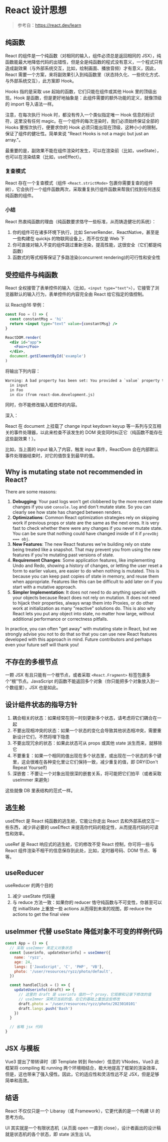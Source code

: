 # React 设计思想

> 参考自：https://react.dev/learn

## 纯函数

React 的组件是一个纯函数（对相同的输入，组件必须总是返回相同的 JSX），纯函数能最大地降低代码的出错性，但是全是纯函数的程式没有意义，一个程式只有造成副效果（与外部系统交互，比如，绘制画面、播放音频）才有意义，因此，React 需要一个方案，来将副效果引入到纯函数里（状态持久化、一些优化方式、与外部系统交互），此方案即 Hook。

Hooks 指的是采取 use 起始的函数，它们只能在组件或其他 Hook 里的顶级出现。Hook 是函数，但是更好地抽象是：此组件需要的额外功能的定义，就像顶级的 import 导入语法一样。

注意，在每次执行 Hook 时，都没有传入一个类似指定唯一 Hook 信息的标识符，这里没有任何 magic。在一个组件的每次渲染时，我们必须始终保证全部的 Hooks 要按次执行，便要求你的 Hook 必须只能出现在顶级，这种小小的限制，保证了组件的健壮性。简单来说 "React Hooks is not a magic but just an array."。

最重要的是，副效果不能在组件渲染时发生，可以在渲染前（比如，useState），也可以在渲染结束（比如，useEffect）。

### 复查模式

React 存在一个复查模式（组件 `<React.strictMode>` 包裹你需要复查的组件树），它会执行一个组件函数两次，采取重复执行组件函数来帮我们找到任何违反纯函数的组件。

### 小结

React 热衷纯函数的理由（纯函数要求恪守一些标准，从而铸造健壮的系统）：

1. 你的组件可在诸多环境下执行，比如 ServerRender、ReactNative，甚至是一些构建在 quickjs 的物联网设备上，而不仅仅是 Web 下
2. 你可直接对输入不变的组件跳过重新渲染，提高性能，这很安全（它们都是纯函数）
3. 函数式的等式相等保证了多路渲染(concurrent rendering)的可行性和安全性

## 受控组件与纯函数

React 全权接管了表单控件的输入（比如，`<input type="text">`），它接管了浏览器默认的输入行为，表单控件的内容完全由 React 给它指定的值控制。

以 React@16 举例：

```jsx
const Foo = () => {
  const constantMsg = 'hi'
  return <input type="text" value={constantMsg} />
}

ReactDOM.render(
  <div id="app">
    <Foo></Foo>
  </div>,
  document.getElementById('example')
)
```

将输出下列内容：

```txt
Warning: A bad property has been set: You provided a `value` property to a form field without any change handler such as onChange. This will render a read only field. Use `defaultValue` instead if the field should be mutable. Otherwise, set either `onChange` or `readOnly`.
  in input
  in Foo
  in div (from react-dom.development.js)
```

同时，你不能修改输入框控件的内容。

深入：

React 在 document 上挂载了 change input keydown keyup 等一系列与交互相关的事件处理器，以此来检查不该发生的 DOM 突变同时纠正它（纯函数不能存在这些副效果！）。

比如，当上面的 input 输入了内容，触发 input 事件，ReactDom 会在内部默认事件处理器结束时，对它的值恢复到最早的值。

## Why is mutating state not recommended in React?

There are some reasons:

1. **Debugging**: Your past logs won't get clobbered by the more recent state changes if you use `console.log` and don't mutate state. So you can clearly see how state has changed between renders.
2. **Optimizations**: Common React optimization strategies rely on skipping work if previous props or state are the same as the next ones. It is very fast to check whether there were any changes if you never mutate state. You can be sure that nothing could have changed inside of it if `prevObj === obj`.
3. **New Features**: The new React features we're building rely on state being treated like a snapshot. That may prevent you from using the new features if you're mutating past versions of state.
4. **Requirement Changes**: Some application features, like implementing Undo and Redo, showing a history of changes, or letting the user reset a form to earlier values, are easier to do when nothing is mutated. This is because you can keep past copies of state in memory, and reuse them when appropriate. Features like this can be difficult to add later on if you start with a mutative approach.
5. **Simpler Implementation**: It does not need to do anything special with your objects because React does not rely on mutation. It does not need to hijack their properties, always wrap them into Proxies, or do other work at initialization as many "reactive" solutions do. This is also why React lets you put any object into state, no matter how large, without additional performance or correctness pitfalls.

In practice, you can often "get away" with mutating state in React, but we strongly advise you not to do that so that you can use new React features developed with this approach in mind. Future contributors and perhaps even your future self will thank you!

## 不存在的多根节点

一颗 JSX 有且只能有一个根节点，或者采取 `<React.Fragment>` 标签包裹多个“根”节点。JavaScript 的函数不能返回多个对象（你只能把多个对象放入到一个数组里），JSX 也是如此。

## 设计组件状态的指导方针

1. 耦合相关的状态：如果经常在同一时刻更新多个状态，请考虑将它们耦合在一起
2. 不要出现相冲突的状态：如果一个状态的变化会导致其他状态相冲突，需要重新设计它们，不然将埋下隐患
3. 不要出现冗余的状态：如果此状态可从 props 或其他 state 派生而来，就移除它
4. 不要重复：如果一个相同的值出现在多个状态里，或出现在一个状态的多个键里，这会很难在各种变化里让它们保持一致，减少重复的值，即 DRY(Don't Repeat Yourself)
5. 深嵌套：不要让一个对象出现很深的嵌套关系，将可能把它们拍平（或者采取 useImmer 来避免）

这些就像 DB 里表结构的范式一样。

## 逃生舱

useEffect 是 React 纯函数的逃生舱，它能让你走出 React 去和外部系统交互一些东西，减少非必要的 useEffect 来提高你代码的稳定性，从而提高代码的可读性和效率。

useRef 是 React 响应式的逃生舱，它的修改不受 React 控制，你可将一些与 React 组件渲染不相干的信息保存到此处，比如，定时器号码、DOM 节点、等等。

## useReducer

useReducer 的两个目的

1. 减少 useState 代码量
2. 与 reduce 方法一致：如果你的 reducer 恪守纯函数与不可变性，你甚至可以在 initialState 上重放一些 actions 从而得到未来的视图，即 reduce the actions to get the final view

## useImmer 代替 useState 降低对象不可变的样例代码

```jsx
const App = () => {
  // 采取 useImmer 来定义对象状态
  const [userinfo, updateUserinfo] = useImmer({
    name: 'ryzz',
    age: 24,
    langs: ['JavaScript', 'C', 'PHP', 'VB'],
    photo: '/user/resources/ryzz/photo/default',
  })

  const handleClick = () => {
    updateUserinfo((draft) => {
      // 这里的 draft 是 userinfo 值的一个 proxy，它观察和记录下修改的值
      // useImmer 深拷贝当前的值，在它的基础上重放这些修改
      draft.photo = '/user/resources/ryzz/photo/2023010101'
      draft.langs.push('Bash')
    })
  }

  // 省略 jsx 代码
}
```

## JSX 与模板

Vue3 提出了带转译时（即 Template 转到 Render）信息的 VNodes，Vue3 此框架将 compiling 和 running 两个环境相结合，极大地提高了框架的渲染效率，但是，这也带来了强入侵性。因此，它的适应性和灵活性远不足 JSX，但是足够简单和高效。

## 结语

React 不仅仅只是一个 Libaray（或 Framework），它更代表的是一个构建 UI 的思考方向。

UI 其实就是一个有限状态机（从页面 open 一直到 close），设计者画出的设计稿就是状态机的各个状态，即 state 派生出 UI。
